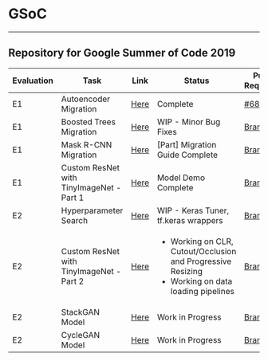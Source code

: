 # GSoC
---
Repository for Google Summer of Code 2019
---------------------------------------------
|Evaluation|Task|Link|Status|Pull Request|
|---|---|---|---|---|
|E1|Autoencoder Migration |[Here](https://github.com/Vishal-V/GSoC/tree/master/autoencoder)| Complete |[ #68](https://github.com/tensorflow/examples/pull/68)
|E1|Boosted Trees Migration|[Here](https://github.com/Vishal-V/GSoC/tree/master/boosted_trees)|  WIP - Minor Bug Fixes |[Branch](https://github.com/Vishal-V/examples-1/tree/boosted-tree-migration)|
|E1|Mask R-CNN Migration|[Here](https://github.com/Vishal-V/GSoC/tree/master/mask_rcnn)|[Part] Migration Guide Complete|[Branch](https://github.com/Vishal-V/GSoC/tree/master/mask_rcnn)|
|E1|Custom ResNet with TinyImageNet - Part 1 |[Here](https://github.com/Vishal-V/GSoC/blob/master/tiny_imagenet_custom_resnet/tiny_imagenet_custom_resnet.ipynb)|Model Demo Complete |[Branch](https://github.com/Vishal-V/examples-1/tree/resnet-tinyimagenet)|
|E2|Hyperparameter Search|[Here](https://github.com/Vishal-V/GSoC/blob/master/keras_tuner/hyperparamter_search.ipynb)|  WIP - Keras Tuner, tf.keras wrappers |[Branch](https://github.com/Vishal-V/examples-1/tree/hyperparam-optimization)|
|E2|Custom ResNet with TinyImageNet - Part 2 |[Here](https://github.com/Vishal-V/GSoC/blob/master/tiny_imagenet_custom_resnet/tiny_imagenet_custom_resnet.ipynb)|<ul><li>Working on CLR, Cutout/Occlusion and Progressive Resizing</li><li>Working on data loading pipelines</li></ul> |[Branch](https://github.com/Vishal-V/examples-1/tree/resnet-tinyimagenet)|
|E2|StackGAN Model|[Here](https://github.com/Vishal-V/GSoC/tree/master/stack_gan)|Work in Progress|[Branch](https://github.com/Vishal-V/GSoC/tree/master/stack_gan)
|E2|CycleGAN Model|[Here](https://github.com/Vishal-V/GSoC/tree/master/cycle_gan)|Work in Progress|[Branch](https://github.com/Vishal-V/GSoC/tree/master/cycle_gan)
#